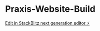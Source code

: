 # Praxis-Website-Build

[Edit in StackBlitz next generation editor ⚡️](https://stackblitz.com/~/github.com/ATAC-JFab/Praxis-Website-Build)